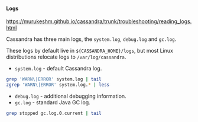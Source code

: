 #### Logs

https://murukeshm.github.io/cassandra/trunk/troubleshooting/reading_logs.html

Cassandra has three main logs, the `system.log`, `debug.log` and `gc.log`.

These logs by default live in `${CASSANDRA_HOME}/logs`, but most Linux distributions relocate logs to `/var/log/cassandra`. 
- `system.log` - default Cassandra log.
```bash
grep 'WARN\|ERROR' system.log | tail
zgrep 'WARN\|ERROR' system.log.* | less
```
- `debug.log` - additional debugging information.
- `gc.log` - standard Java GC log.
```bash
grep stopped gc.log.0.current | tail
```